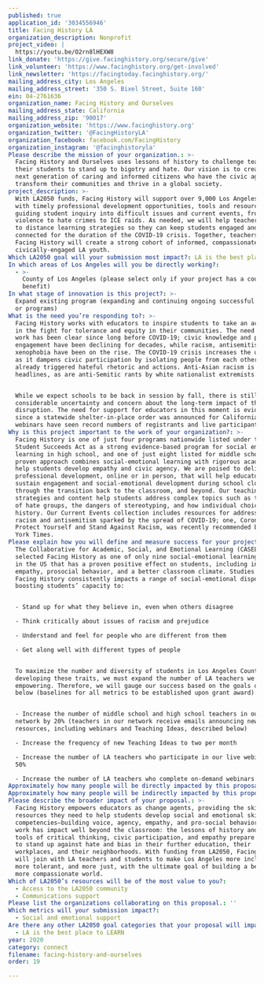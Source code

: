 ```yaml
---
published: true
application_id: '3034556946'
title: Facing History LA
organization_description: Nonprofit
project_video: |
  https://youtu.be/O2rn8lHEXW8
link_donate: 'https://give.facinghistory.org/secure/give'
link_volunteer: 'https://www.facinghistory.org/get-involved'
link_newsletter: 'https://facingtoday.facinghistory.org/'
mailing_address_city: Los Angeles
mailing_address_street: '350 S. Bixel Street, Suite 160'
ein: 04-2761636
organization_name: Facing History and Ourselves
mailing_address_state: California
mailing_address_zip: '90017'
organization_website: 'https://www.facinghistory.org'
organization_twitter: '@FacingHistoryLA'
organization_facebook: facebook.com/FacingHistory
organization_instagram: '@facinghistoryla'
Please describe the mission of your organization.: >-
  Facing History and Ourselves uses lessons of history to challenge teachers and
  their students to stand up to bigotry and hate. Our vision is to create the
  next generation of caring and informed citizens who have the civic agency to
  transform their communities and thrive in a global society.
project_description: >-
  With LA2050 funds, Facing History will support over 9,000 Los Angeles teachers
  with timely professional development opportunities, tools and resources for
  guiding student inquiry into difficult issues and current events, from gun
  violence to hate crimes to ICE raids. As needed, we will help teachers pivot
  to distance learning strategies so they can keep students engaged and
  connected for the duration of the COVID-19 crisis. Together, teachers and
  Facing History will create a strong cohort of informed, compassionate,
  civically-engaged LA youth. 
Which LA2050 goal will your submission most impact?: LA is the best place to CONNECT
In which areas of Los Angeles will you be directly working?:
  - >-
    County of Los Angeles (please select only if your project has a countywide
    benefit)
In what stage of innovation is this project?: >-
  Expand existing program (expanding and continuing ongoing successful projects
  or programs)
What is the need you’re responding to?: >-
  Facing History works with educators to inspire students to take an active role
  in the fight for tolerance and equity in their communities. The need for this
  work has been clear since long before COVID-19; civic knowledge and public
  engagement have been declining for decades, while racism, antisemitism and
  xenophobia have been on the rise. The COVID-19 crisis increases the urgency,
  as it dampens civic participation by isolating people from each other and has
  already triggered hateful rhetoric and actions. Anti-Asian racism is making
  headlines, as are anti-Semitic rants by white nationalist extremists. 


  While we expect schools to be back in session by fall, there is still
  considerable uncertainty and concern about the long-term impact of the current
  disruption. The need for support for educators in this moment is evident;
  since a statewide shelter-in-place order was announced for California, our
  webinars have seen record numbers of registrants and live participants.
Why is this project important to the work of your organization?: >-
  Facing History is one of just four programs nationwide listed under the Every
  Student Succeeds Act as a strong evidence-based program for social emotional
  learning in high school, and one of just eight listed for middle school. Our
  proven approach combines social-emotional learning with rigorous academics to
  help students develop empathy and civic agency. We are poised to deliver
  professional development, online or in person, that will help educators
  sustain engagement and social-emotional development during school closures,
  through the transition back to the classroom, and beyond. Our teaching
  strategies and content help students address complex topics such as the rise
  of hate groups, the dangers of stereotyping, and how individual choices shape
  history. Our Current Events collection includes resources for addressing
  racism and antisemitism sparked by the spread of COVID-19; one, Coronavirus:
  Protect Yourself and Stand Against Racism, was recently recommended by the New
  York Times.
Please explain how you will define and measure success for your project.: >-
  The Collaborative for Academic, Social, and Emotional Learning (CASEL) has
  selected Facing History as one of only nine social-emotional learning programs
  in the US that has a proven positive effect on students, including increased
  empathy, prosocial behavior, and a better classroom climate. Studies show that
  Facing History consistently impacts a range of social-emotional dispositions,
  boosting students’ capacity to:


  - Stand up for what they believe in, even when others disagree

  - Think critically about issues of racism and prejudice

  - Understand and feel for people who are different from them

  - Get along well with different types of people


  To maximize the number and diversity of students in Los Angeles County who are
  developing these traits, we must expand the number of LA teachers we are
  empowering. Therefore, we will gauge our success based on the goals outlined
  below (baselines for all metrics to be established upon grant award):


  - Increase the number of middle school and high school teachers in our LA
  network by 20% (teachers in our network receive emails announcing new
  resources, including webinars and Teaching Ideas, described below)

  - Increase the frequency of new Teaching Ideas to two per month

  - Increase the number of LA teachers who participate in our live webinars by
  50%

  - Increase the number of LA teachers who complete on-demand webinars by 50%
Approximately how many people will be directly impacted by this proposal?: '9000'
Approximately how many people will be indirectly impacted by this proposal?: '900000'
Please describe the broader impact of your proposal.: >-
  Facing History empowers educators as change agents, providing the skills and
  resources they need to help students develop social and emotional skills and
  competencies—building voice, agency, empathy, and pro-social behavior. This
  work has impact well beyond the classroom: the lessons of history and the
  tools of critical thinking, civic participation, and empathy prepare students
  to stand up against hate and bias in their further education, their
  workplaces, and their neighborhoods. With funding from LA2050, Facing History
  will join with LA teachers and students to make Los Angeles more inclusive,
  more tolerant, and more just, with the ultimate goal of building a better,
  more compassionate world. 
Which of LA2050’s resources will be of the most value to you?:
  - Access to the LA2050 community
  - Communications support
Please list the organizations collaborating on this proposal.: ''
Which metrics will your submission impact?:
  - Social and emotional support
Are there any other LA2050 goal categories that your proposal will impact?:
  - LA is the best place to LEARN
year: 2020
category: connect
filename: facing-history-and-ourselves
order: 19

---
```

